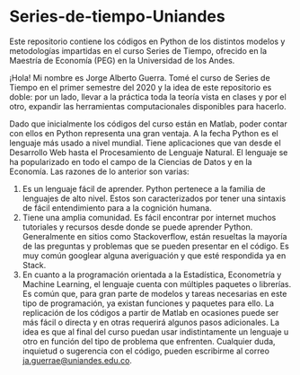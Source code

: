# Series-de-tiempo-Uniandes
Este repositorio contiene los códigos en Python de los distintos modelos y metodologías impartidas en el curso Series de Tiempo, ofrecido en la Maestría de Economía (PEG) en la Universidad de los Andes.

¡Hola!
Mi nombre es Jorge Alberto Guerra. Tomé el curso de Series de Tiempo en el primer
semestre del 2020 y la idea de este repositorio es doble: por un lado, llevar a la
práctica toda la teoría vista en clases y por el otro, expandir las herramientas
computacionales disponibles para hacerlo.

Dado que inicialmente los códigos del curso están en Matlab, poder contar con ellos
en Python representa una gran ventaja. A la fecha Python es el lenguaje más usado
a nivel mundial. Tiene aplicaciones que van desde el Desarrollo Web hasta el
Procesamiento de Lenguaje Natural. El lenguaje se ha popularizado en todo el
campo de la Ciencias de Datos y en la Economía. Las razones de lo anterior son
varias:
1. Es un lenguaje fácil de aprender. Python pertenece a la familia de lenguajes
de alto nivel. Estos son caracterizados por tener una sintaxis de fácil
entendimiento para a la cognición humana.
2. Tiene una amplia comunidad. Es fácil encontrar por internet muchos
tutoriales y recursos desde donde se puede aprender Python. Generalmente
en sitios como Stackoverflow, están resueltas la mayoría de las preguntas y
problemas que se pueden presentar en el código. Es muy común googlear
alguna averiguación y que esté respondida ya en Stack.
3. En cuanto a la programación orientada a la Estadística, Econometría y
Machine Learning, el lenguaje cuenta con múltiples paquetes o librerías. Es
común que, para gran parte de modelos y tareas necesarias en este tipo de
programación, ya existan funciones y paquetes para ello.
La replicación de los códigos a partir de Matlab en ocasiones puede ser más fácil o
directa y en otras requerirá algunos pasos adicionales. La idea es que al final del
curso puedan usar indistintamente un lenguaje u otro en función del tipo de
problema que enfrenten.
Cualquier duda, inquietud o sugerencia con el código, pueden escribirme al correo
ja.guerrae@uniandes.edu.co.
